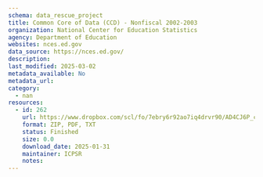 ```yaml
---
schema: data_rescue_project 
title: Common Core of Data (CCD) - Nonfiscal 2002-2003
organization: National Center for Education Statistics
agency: Department of Education
websites: nces.ed.gov
data_source: https://nces.ed.gov/
description: 
last_modified: 2025-03-02
metadata_available: No
metadata_url: 
category:
  - nan 
resources:
  - id: 262
    url: https://www.dropbox.com/scl/fo/7ebry6r92ao7iq4drvr90/AD4CJ6P_cbbzn85pycVgyCA?rlkey=lxh1rls77tuafboo2lc0y2dtd&dl=0
    format: ZIP, PDF, TXT
    status: Finished
    size: 0.0
    download_date: 2025-01-31
    maintainer: ICPSR
    notes: 
---
```

